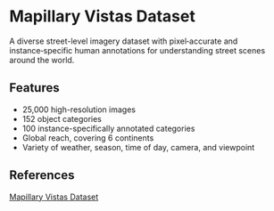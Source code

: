 # Mapillary Vistas Dataset 

A diverse street-level imagery dataset with pixel‑accurate and instance‑specific human annotations for understanding street scenes around the world.

## Features
- 25,000 high-resolution images
- 152 object categories
- 100 instance-specifically annotated categories
- Global reach, covering 6 continents
- Variety of weather, season, time of day, camera, and viewpoint

## References

[Mapillary Vistas Dataset](https://www.mapillary.com/dataset/vistas)